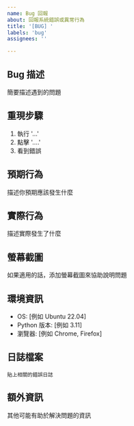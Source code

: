 ```yaml
---
name: Bug 回報
about: 回報系統錯誤或異常行為
title: '[BUG] '
labels: 'bug'
assignees: ''

---
```


## Bug 描述
簡要描述遇到的問題

## 重現步驟
1. 執行 '...'
2. 點擊 '....'
3. 看到錯誤

## 預期行為
描述你預期應該發生什麼

## 實際行為
描述實際發生了什麼

## 螢幕截圖
如果適用的話，添加螢幕截圖來協助說明問題

## 環境資訊
 - OS: [例如 Ubuntu 22.04]
 - Python 版本: [例如 3.11]
 - 瀏覽器: [例如 Chrome, Firefox]

## 日誌檔案
```
貼上相關的錯誤日誌
```

## 額外資訊
其他可能有助於解決問題的資訊
